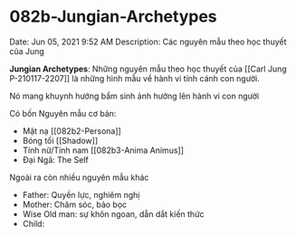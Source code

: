 # 082b-Jungian-Archetypes

Date: Jun 05, 2021 9:52 AM
Description: Các nguyên mẫu theo học thuyết của Jung

**Jungian Archetypes**: Những nguyên mẫu theo học thuyết của [[Carl Jung P-210117-2207]] là những hình mẫu về hành vi tính cánh con người.

Nó mang khuynh hướng bẩm sinh ảnh hưởng lên hành vi con người

Có bốn Nguyên mẫu cơ bản:

- Mặt nạ [[082b2-Persona]]
- Bóng tối [[Shadow]]
- Tính nữ/Tính nam [[082b3-Anima Animus]]
- Đại Ngã: The Self

Ngoài ra còn nhiều nguyên mẫu khác

- Father: Quyền lực, nghiêm nghị
- Mother: Chăm sóc, bảo bọc
- Wise Old man: sự khôn ngoan, dẫn dắt kiến thức
- Child: